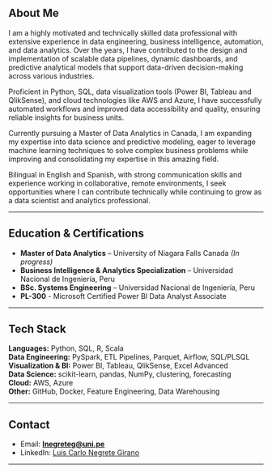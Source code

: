 ## About Me

I am a highly motivated and technically skilled data professional with extensive experience in data engineering, business intelligence, automation, and data analytics. Over the years, I have contributed to the design and implementation of scalable data pipelines, dynamic dashboards, and predictive analytical models that support data-driven decision-making across various industries.

Proficient in Python, SQL, data visualization tools (Power BI, Tableau and QlikSense), and cloud technologies like AWS and Azure, I have successfully automated workflows and improved data accessibility and quality, ensuring reliable insights for business units.

Currently pursuing a Master of Data Analytics in Canada, I am expanding my expertise into data science and predictive modeling, eager to leverage machine learning techniques to solve complex business problems while improving and consolidating my expertise in this amazing field.

Bilingual in English and Spanish, with strong communication skills and experience working in collaborative, remote environments, I seek opportunities where I can contribute technically while continuing to grow as a data scientist and analytics professional.

---

## Education & Certifications
- **Master of Data Analytics** – University of Niagara Falls Canada *(In progress)*  
- **Business Intelligence & Analytics Specialization** – Universidad Nacional de Ingeniería, Peru  
- **BSc. Systems Engineering** – Universidad Nacional de Ingeniería, Peru
- **PL-300** - Microsoft Certified Power BI Data Analyst Associate

---

## Tech Stack

**Languages:** Python, SQL, R, Scala  
**Data Engineering:** PySpark, ETL Pipelines, Parquet, Airflow, SQL/PLSQL  
**Visualization & BI:** Power BI, Tableau, QlikSense, Excel Advanced  
**Data Science:** scikit-learn, pandas, NumPy, clustering, forecasting  
**Cloud:** AWS, Azure  
**Other:** GitHub, Docker, Feature Engineering, Data Warehousing  

---

## Contact
- Email: **lnegreteg@uni.pe**  
- LinkedIn: [Luis Carlo Negrete Girano](https://www.linkedin.com/in/luis-carlo-negrete-girano/)  

---

